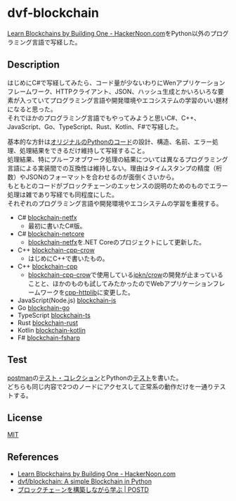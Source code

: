 # dvf-blockchain

[Learn Blockchains by Building One \- HackerNoon\.com](https://hackernoon.com/learn-blockchains-by-building-one-117428612f46)をPython以外のプログラミング言語で写経した。  

## Description

はじめにC#で写経してみたら、コード量が少ないわりにWenアプリケーションフレームワーク、HTTPクライアント、JSON、ハッシュ生成とかいろいろな要素が入っていてプログラミング言語や開発環境やエコシステムの学習のいい題材になると思った。  
それでほかのプログラミング言語でもやってみようと思いC#、C++、JavaScript、Go、TypeScript、Rust、Kotlin、F#で写経した。  

基本的な方針は[オリジナルのPythonのコード](https://github.com/dvf/blockchain)の設計、構造、名前、エラー処理、処理結果をできるだけ維持して写経すること。  
処理結果、特にプルーフオブワーク処理の結果については異なるプログラミング言語による実装間での互換性は維持しない。理由はタイムスタンプの精度（桁数）やJSONのフォーマットを合わせるのが面倒くさいから。  
もともとのコードがブロックチェーンのエッセンスの説明のためのものでエラー処理は雑であり写経でも同程度にした。  
それぞれのプログラミング言語や開発環境やエコシステムの学習を重視する。  

- C# [blockchain-netfx](https://github.com/teheperor/dvf-blockchain/tree/master/blockchain-netfx)
  - 最初に書いたC#版。
- C# [blockchain-netcore](https://github.com/teheperor/dvf-blockchain/tree/master/blockchain-netcore)
  - [blockchain-netfx](https://github.com/teheperor/dvf-blockchain/tree/master/blockchain-netfx)を.NET Coreのプロジェクトにして更新した。
- C++ [blockchain-cpp-crow](https://github.com/teheperor/dvf-blockchain/tree/master/blockchain-cpp-crow)
  - はじめにC++で書いたもの。
- C++ [blockchain-cpp](https://github.com/teheperor/dvf-blockchain/tree/master/blockchain-cpp)
  - [blockchain-cpp-crow](https://github.com/teheperor/dvf-blockchain/tree/master/blockchain-cpp-crow)で使用している[ipkn/crow](https://github.com/ipkn/crow)の開発が止まっていることと、ほかのものも試してみたかったのでWebアプリケーションフレームワークを[cpp-httplib](https://github.com/yhirose/cpp-httplib)に変更した。
- JavaScript(Node.js) [blockchain-js](https://github.com/teheperor/dvf-blockchain/tree/master/blockchain-js)
- Go [blockchain-go](https://github.com/teheperor/dvf-blockchain/tree/master/blockchain-go)
- TypeScript [blockchain-ts](https://github.com/teheperor/dvf-blockchain/tree/master/blockchain-ts)
- Rust [blockchain-rust](https://github.com/teheperor/dvf-blockchain/tree/master/blockchain-rust)
- Kotlin [blockchain-kotlin](https://github.com/teheperor/dvf-blockchain/tree/master/blockchain-kotlin)
- F# [blockchain-fsharp](https://github.com/teheperor/dvf-blockchain/tree/master/blockchain-fsharp)

## Test

[postman](https://www.getpostman.com/)の[テスト・コレクション](https://github.com/teheperor/dvf-blockchain/tree/master/test/postman)とPythonの[テスト](https://github.com/teheperor/dvf-blockchain/tree/master/test/python)を書いた。  
どちらも同じ内容で2つのノードにアクセスして正常系の動作だけを一通りテストする。  

## License

[MIT](https://github.com/tcnksm/tool/blob/master/LICENCE)

## References
- [Learn Blockchains by Building One \- HackerNoon\.com](https://hackernoon.com/learn-blockchains-by-building-one-117428612f46)
- [dvf/blockchain: A simple Blockchain in Python](https://github.com/dvf/blockchain)
- [ブロックチェ－ンを構築しながら学ぶ \| POSTD](https://postd.cc/learn-blockchains-by-building-one/)
